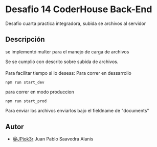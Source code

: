 
# Desafio 14 CoderHouse Back-End

Desafío cuarta practica integradora, subida se archivos al servidor 

## Descripción

se implementó multer para el manejo de carga de archivos

Se se cumplió con descrito sobre subida de archivos.

####
Para facilitar tiempo si lo deseas: Para correr en dessarrollo
```
npm run start_dev
```
para correr en modo produccion
```
npm run start_prod
```
Para enviar los archivos enviarlos bajo el fieldname de "documents"


## Autor

- [@JPjok3r](https://github.com/JPjok3r) Juan Pablo Saavedra Alanis



